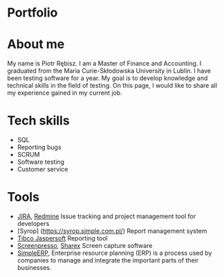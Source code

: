 # Portfolio
# About me
My name is Piotr Rębisz. I am a Master of Finance and Accounting. I graduated from the Maria Curie-Skłodowska University in Lublin. I have been testing software for a year. My goal is to develop knowledge and technical skills in the field of testing. On this page, I would like to share all my experience gained in my current job.
# Tech skills
* SQL
* Reporting bugs
* SCRUM
* Software testing
* Customer service
# Tools
* [JIRA](https://www.atlassian.com/pl/software/jira), [Redmine](https://www.redmine.org/) Issue tracking and project management tool for developers
* [Syrop] (https://syrop.simple.com.pl/) Report management system
* [Tibco Jaspersoft](https://www.jaspersoft.com/) Reporting tool
* [Screenpresso](https://www.screenpresso.com/), [Sharex](https://getsharex.com/) Screen capture software
* [SimpleERP](https://simple.com.pl/), Enterprise resource planning (ERP) is a process used by companies to manage and integrate the important parts of their businesses. 
